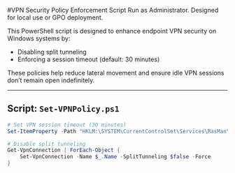 #VPN Security Policy Enforcement Script
Run as Administrator. Designed for local use or GPO deployment.

This PowerShell script is designed to enhance endpoint VPN security on Windows systems by:

- Disabling split tunneling
- Enforcing a session timeout (default: 30 minutes)

These policies help reduce lateral movement and ensure idle VPN sessions don’t remain open indefinitely.

---

## Script: `Set-VPNPolicy.ps1`

```powershell
# Set VPN session timeout (30 minutes)
Set-ItemProperty -Path "HKLM:\SYSTEM\CurrentControlSet\Services\RasMan\Config" -Name "IdleTimeout" -Value 1800

# Disable split tunneling
Get-VpnConnection | ForEach-Object {
    Set-VpnConnection -Name $_.Name -SplitTunneling $false -Force
}

